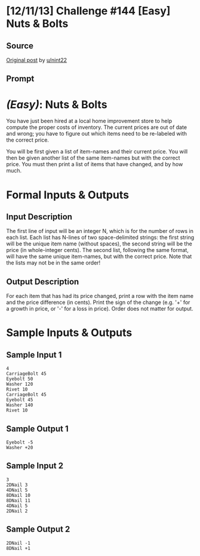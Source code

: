 # [12/11/13] Challenge #144 [Easy] Nuts & Bolts

## Source

[Original post](https://old.reddit.com/r/dailyprogrammer/comments/1sob1e/121113_challenge_144_easy_nuts_bolts/) by [u/nint22](https://old.reddit.com/user/nint22)

## Prompt

# [](#EasyIcon) *(Easy)*: Nuts & Bolts

You have just been hired at a local home improvement store to help compute the proper costs of inventory. The current prices are out of date and wrong; you have to figure out which items need to be re-labeled with the correct price.

You will be first given a list of item-names and their current price. You will then be given another list of the same item-names but with the correct price. You must then print a list of items that have changed, and by how much.

# Formal Inputs & Outputs
## Input Description

The first line of input will be an integer N, which is for the number of rows in each list. Each list has N-lines of two space-delimited strings: the first string will be the unique item name (without spaces), the second string will be the price (in whole-integer cents). The second list, following the same format, will have the same unique item-names, but with the correct price. Note that the lists may not be in the same order!

## Output Description

For each item that has had its price changed, print a row with the item name and the price difference (in cents). Print the sign of the change (e.g. '+' for a growth in price, or '-' for a loss in price). Order does not matter for output.

# Sample Inputs & Outputs
## Sample Input 1

    4
    CarriageBolt 45
    Eyebolt 50
    Washer 120
    Rivet 10
    CarriageBolt 45
    Eyebolt 45
    Washer 140
    Rivet 10

## Sample Output 1

    Eyebolt -5
    Washer +20

## Sample Input 2

    3
    2DNail 3
    4DNail 5
    8DNail 10
    8DNail 11
    4DNail 5
    2DNail 2

## Sample Output 2

    2DNail -1
    8DNail +1
